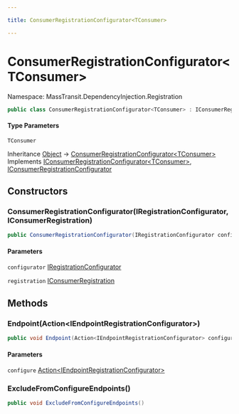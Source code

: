 ```yaml
---

title: ConsumerRegistrationConfigurator<TConsumer>

---
```


# ConsumerRegistrationConfigurator\<TConsumer\>

Namespace: MassTransit.DependencyInjection.Registration

```csharp
public class ConsumerRegistrationConfigurator<TConsumer> : IConsumerRegistrationConfigurator<TConsumer>, IConsumerRegistrationConfigurator
```

#### Type Parameters

`TConsumer`<br/>

Inheritance [Object](https://learn.microsoft.com/en-us/dotnet/api/system.object) → [ConsumerRegistrationConfigurator\<TConsumer\>](../masstransit-dependencyinjection-registration/consumerregistrationconfigurator-1)<br/>
Implements [IConsumerRegistrationConfigurator\<TConsumer\>](../../masstransit-abstractions/masstransit/iconsumerregistrationconfigurator-1), [IConsumerRegistrationConfigurator](../../masstransit-abstractions/masstransit/iconsumerregistrationconfigurator)

## Constructors

### **ConsumerRegistrationConfigurator(IRegistrationConfigurator, IConsumerRegistration)**

```csharp
public ConsumerRegistrationConfigurator(IRegistrationConfigurator configurator, IConsumerRegistration registration)
```

#### Parameters

`configurator` [IRegistrationConfigurator](../masstransit/iregistrationconfigurator)<br/>

`registration` [IConsumerRegistration](../masstransit-configuration/iconsumerregistration)<br/>

## Methods

### **Endpoint(Action\<IEndpointRegistrationConfigurator\>)**

```csharp
public void Endpoint(Action<IEndpointRegistrationConfigurator> configure)
```

#### Parameters

`configure` [Action\<IEndpointRegistrationConfigurator\>](https://learn.microsoft.com/en-us/dotnet/api/system.action-1)<br/>

### **ExcludeFromConfigureEndpoints()**

```csharp
public void ExcludeFromConfigureEndpoints()
```
